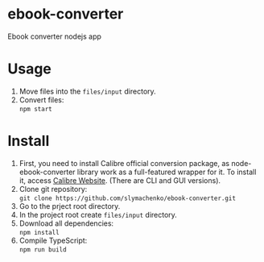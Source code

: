 # ebook-converter
Ebook converter nodejs app

# Usage
1. Move files into the `files/input` directory.
2. Convert files:  
   `npm start`

# Install
1. First, you need to install Calibre official conversion package, as node-ebook-converter library work as a full-featured wrapper for it. To install it, access [Calibre Website](https://calibre-ebook.com/). (There are CLI and GUI versions).
2. Clone git repository:  
   `git clone https://github.com/slymachenko/ebook-converter.git`
3. Go to the prject root directory.
4. In the project root create `files/input` directory.
5. Download all dependencies:  
   `npm install`
6. Compile TypeScript:  
   `npm run build`
